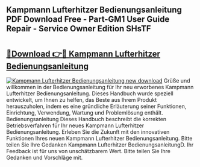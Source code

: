 ## Kampmann Lufterhitzer Bedienungsanleitung PDF Download Free - Part-GM1 User Guide Repair - Service Owner Edition SHsTF

# <h2><a href="http://df0841l.blite.top/?on=Kampmann+Lufterhitzer+Bedienungsanleitung">🔗Download 👉🔴 Kampmann Lufterhitzer Bedienungsanleitung</a></h2>

[![Kampmann Lufterhitzer Bedienungsanleitung new download](https://i.imgur.com/lujVjoI.png)](http://df0841l.blite.top/?on=Kampmann+Lufterhitzer+Bedienungsanleitung)
Grüße und willkommen in der Bedienungsanleitung für Ihr neu erworbenes Kampmann Lufterhitzer Bedienungsanleitung. Dieses Handbuch wurde speziell entwickelt, um Ihnen zu helfen, das Beste aus Ihrem Produkt herauszuholen, indem es eine gründliche Erläuterung seiner Funktionen, Einrichtung, Verwendung, Wartung und Problemlösung enthält. Bedienungsanleitung Dieses Handbuch beschreibt die korrekten Betriebsverfahren für Ihr neues Kampmann Lufterhitzer Bedienungsanleitung. Erleben Sie die Zukunft mit den innovativen Funktionen Ihres neuen Kampmann Lufterhitzer Bedienungsanleitung. Bitte teilen Sie Ihre Gedanken Kampmann Lufterhitzer BedienungsanleitungD. Ihr Feedback ist für uns von unschätzbarem Wert. Bitte teilen Sie Ihre Gedanken und Vorschläge mit.
